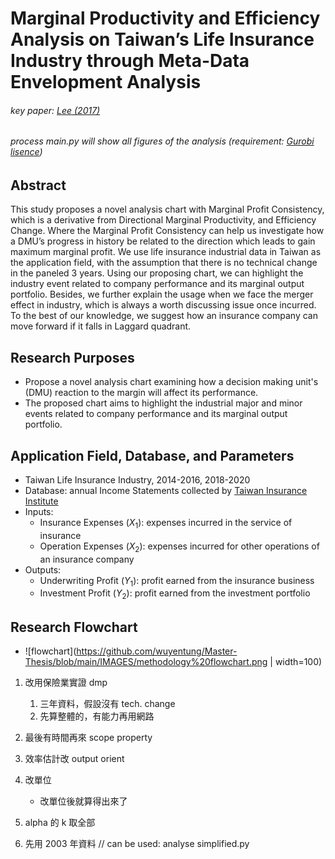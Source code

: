 # Marginal Productivity and Efficiency Analysis on Taiwan’s Life Insurance Industry through Meta-Data Envelopment Analysis
###### key paper: [Lee (2017)](https://doi.org/10.1057/s41274-016-0129-8)
###### process main.py will show all figures of the analysis (requirement: [Gurobi lisence](https://www.gurobi.com/academia/academic-program-and-licenses/))
## Abstract
This study proposes a novel analysis chart with Marginal Profit Consistency, which is a derivative from Directional Marginal Productivity, and Efficiency Change. Where the Marginal Profit Consistency can help us investigate how a DMU’s progress in history be related to the direction which leads to gain maximum marginal profit. We use life insurance industrial data in Taiwan as the application field, with the assumption that there is no technical change in the paneled 3 years. Using our proposing chart, we can highlight the industry event related to company performance and its marginal output portfolio. Besides, we further explain the usage when we face the merger effect in industry, which is always a worth discussing issue once incurred. To the best of our knowledge, we suggest how an insurance company can move forward if it falls in Laggard quadrant. 
## Research Purposes
- Propose a novel analysis chart examining how a decision making unit's (DMU) reaction to the margin will affect its performance. 
- The proposed chart aims to highlight the industrial major and minor events related to company performance and its marginal output portfolio.
## Application Field, Database, and Parameters
- Taiwan Life Insurance Industry, 2014-2016, 2018-2020
- Database: annual Income Statements collected by [Taiwan Insurance Institute](https://www.tii.org.tw/tii/actuarial/actuarial3/)
- Inputs:
    - Insurance Expenses ($X_1$): expenses incurred in the service of insurance
    - Operation Expenses ($X_2$): expenses incurred for other operations of an insurance company
- Outputs: 
    - Underwriting Profit ($Y_1$): profit earned from the insurance business
    - Investment Profit ($Y_2$): profit earned from the investment portfolio  
## Research Flowchart
- ![flowchart](https://github.com/wuyentung/Master-Thesis/blob/main/IMAGES/methodology%20flowchart.png | width=100)

1. 改用保險業實證 dmp
    1. 三年資料，假設沒有 tech. change
    1. 先算整體的，有能力再用網路
1. 最後有時間再來 scope property

1. 效率估計改 output orient
1. 改單位
    - 改單位後就算得出來了
1. alpha 的 k 取全部
1. 先用 2003 年資料
// can be used: analyse simplified.py